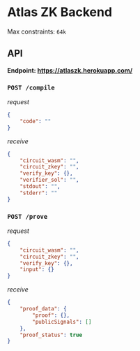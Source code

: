 # Atlas ZK Backend
Max constraints: `64k`

## API
**Endpoint: https://atlaszk.herokuapp.com/**
### `POST /compile`
*request*
```json
{
    "code": ""
}
```
*receive*
```json
{
    "circuit_wasm": "",
    "circuit_zkey": "",
    "verify_key": {},
    "verifier_sol": "",
    "stdout": "",
    "stderr": ""
}
```
### `POST /prove`
*request*
```json
{
    "circuit_wasm": "",
    "circuit_zkey": "",
    "verify_key": {},
    "input": {}
}
```
*receive*
```json
{
    "proof_data": {
        "proof": {},
        "publicSignals": []
    },
    "proof_status": true
}
```